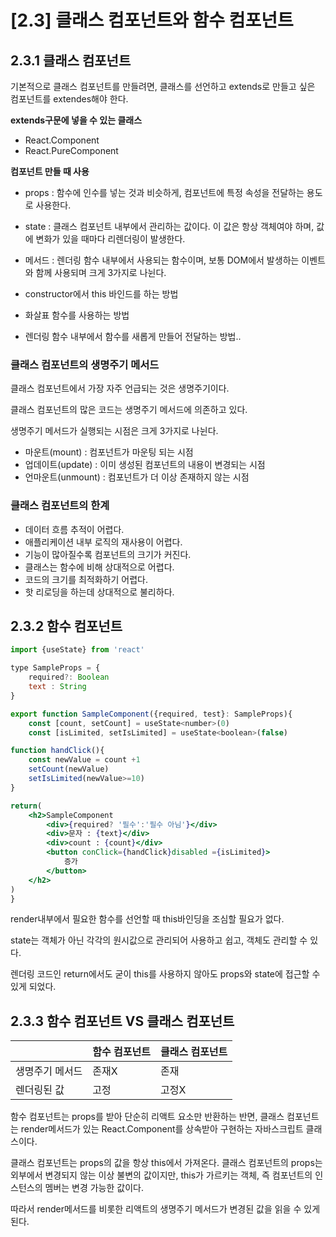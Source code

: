 # [2.3] 클래스 컴포넌트와 함수 컴포넌트

## 2.3.1 클래스 컴포넌트

기본적으로 클래스 컴포넌트를 만들려면, 클래스를 선언하고 extends로 만들고 싶은 컴포넌트를 extendes해야 한다.

**extends구문에 넣을 수 있는 클래스**

- React.Component
- React.PureComponent

**컴포넌트 만들 때 사용**

- props : 함수에 인수를 넣는 것과 비슷하게, 컴포넌트에 특정 속성을 전달하는 용도로 사용한다.
- state : 클래스 컴포넌트 내부에서 관리하는 값이다. 이 값은 항상 객체여야 하며, 값에 변화가 있을 때마다 리렌더링이 발생한다.
- 메서드 : 렌더링 함수 내부에서 사용되는 함수이며, 보통 DOM에서 발생하는 이벤트와 함께 사용되며 크게 3가지로 나뉜다.

- constructor에서 this 바인드를 하는 방법
- 화살표 함수를 사용하는 방법
- 렌더링 함수 내부에서 함수를 새롭게 만들어 전달하는 방법..

### 클래스 컴포넌트의 생명주기 메서드

클래스 컴포넌트에서 가장 자주 언급되는 것은 생명주기이다.

클래스 컴포넌트의 많은 코드는 생명주기 메서드에 의존하고 있다.

생명주기 메서드가 실행되는 시점은 크게 3가지로 나뉜다.

- 마운트(mount) : 컴포넌트가 마운팅 되는 시점
- 업데이트(update) : 이미 생성된 컴포넌트의 내용이 변경되는 시점
- 언마운트(unmount) : 컴포넌트가 더 이상 존재하지 않는 시점

### 클래스 컴포넌트의 한계

- 데이터 흐름 추적이 어렵다.
- 애플리케이션 내부 로직의 재사용이 어렵다.
- 기능이 많아질수록 컴포넌트의 크기가 커진다.
- 클래스는 함수에 비해 상대적으로 어렵다.
- 코드의 크기를 최적화하기 어렵다.
- 핫 리로딩을 하는데 상대적으로 불리하다.

## 2.3.2 함수 컴포넌트

```jsx
import {useState} from 'react'

type SampleProps = {
    required?: Boolean
    text : String
}

export function SampleComponent({required, test}: SampleProps){
    const [count, setCount] = useState<number>(0)
    const [isLimited, setIsLimited] = useState<boolean>(false)

function handClick(){
    const newValue = count +1
    setCount(newValue)
    setIsLimited(newValue>=10)
}

return(
    <h2>SampleComponent
        <div>{required? '필수':'필수 아님'}</div>
        <div>문자 : {text}</div>
        <div>count : {count}</div>
        <button conClick={handClick}disabled ={isLimited}>
            증가
        </button>
    </h2>
)
}
```

render내부에서 필요한 함수를 선언할 때 this바인딩을 조심할 필요가 없다.

state는 객체가 아닌 각각의 원시값으로 관리되어 사용하고 쉽고, 객체도 관리할 수 있다.

렌더링 코드인 return에서도 굳이 this를 사용하지 않아도 props와 state에 접근할 수 있게 되었다.

## 2.3.3 함수 컴포넌트 VS 클래스 컴포넌트

|                 | 함수 컴포넌트 | 클래스 컴포넌트 |
| --------------- | ------------- | --------------- |
| 생명주기 메서드 | 존재X         | 존재            |
| 렌더링된 값     | 고정          | 고정X           |

함수 컴포넌트는 props를 받아 단순히 리액트 요소만 반환하는 반면, 클래스 컴포넌트는 render메서드가 있는 React.Component를 상속받아 구현하는 자바스크립트 클래스이다.

클래스 컴포넌트는 props의 값을 항상 this에서 가져온다. 클래스 컴포넌트의 props는 외부에서 변경되지 않는 이상 불변의 값이지만, this가 가르키는 객체, 즉 컴포넌트의 인스턴스의 멤버는 변경 가능한 값이다.

따라서 render메서드를 비롯한 리액트의 생명주기 메서드가 변경된 값을 읽을 수 있게 된다.
